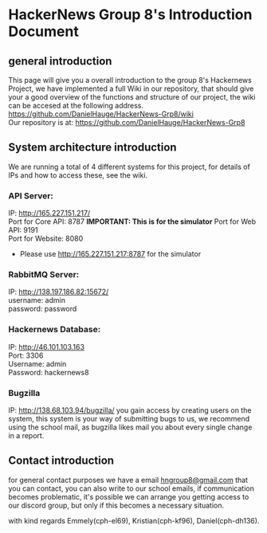 # HackerNews Group 8's Introduction Document

## general introduction
This page will give you a overall introduction to the group 8's Hackernews Project, we have implemented a full Wiki in our repository, that should give your a good overview of the functions and structure of our project, the wiki can be accesed at the following address.  
https://github.com/DanielHauge/HackerNews-Grp8/wiki  
Our repository is at: https://github.com/DanielHauge/HackerNews-Grp8

## System architecture introduction
We are running a total of 4 different systems for this project, for details of IPs and how to access these, see the wiki.  

### API Server:
IP: http://165.227.151.217/  
Port for Core API: 8787  **__IMPORTANT: This is for the simulator__**
Port for Web API: 9191  
Port for Website: 8080  

- Please use http://165.227.151.217:8787 for the simulator

### RabbitMQ Server:  
IP: http://138.197.186.82:15672/  
username: admin  
password: password  

### Hackernews Database:  
IP: http://46.101.103.163  
Port: 3306  
Username: admin  
Password: hackernews8  

### Bugzilla  
IP: http://138.68.103.94/bugzilla/
you gain access by creating users on the system, this system is your way of submitting bugs to us, we recommend using the school mail, as bugzilla likes mail you about every single change in a report.

## Contact introduction
for general contact purposes we have a email hngroup8@gmail.com that you can contact, you can also write to our school emails, if communication becomes problematic, it's possible we can arrange you getting access to our discord group, but only if this becomes a necessary situation.

with kind regards
Emmely(cph-el69), Kristian(cph-kf96), Daniel(cph-dh136).
